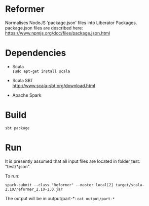 Reformer
=
Normalises NodeJS 'package.json' files into Liberator Packages.
package.json files are described here: https://www.npmjs.org/doc/files/package.json.html

Dependencies
==
* Scala <br/>
  `sudo apt-get install scala`

* Scala SBT <br/>
  http://www.scala-sbt.org/download.html

* Apache Spark <br/>


Build
==
`sbt package`


Run
==
It is presently assumed that all input files are located in folder test: "test/*.json".

To run:

`spark-submit --class "Reformer" --master local[2] target/scala-2.10/reformer_2.10-1.0.jar`

The output will be in output/part-*:
`cat output/part-*`
